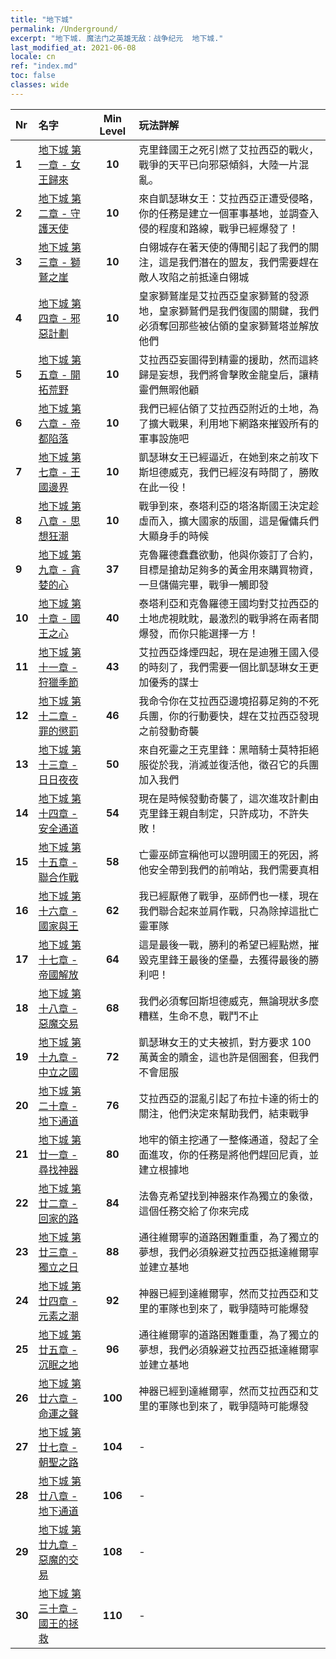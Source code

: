 ```yaml
---
title: "地下城"
permalink: /Underground/
excerpt: "地下城. 魔法门之英雄无敌：战争纪元  地下城."
last_modified_at: 2021-06-08
locale: cn
ref: "index.md"
toc: false
classes: wide
---
```


  | Nr | 名字 |  Min Level | 玩法詳解 |
  |:---|:---------|:-----------:|:------------| 
  | **1** | [地下城 第一章 - 女王歸來](/cn/Underground/第一章/) | **10** | 克里鋒國王之死引燃了艾拉西亞的戰火，戰爭的天平已向邪惡傾斜，大陸一片混亂。 | 
  | **2** | [地下城 第二章 - 守護天使](/cn/Underground/第二章/) | **10** | 來自凱瑟琳女王：艾拉西亞正遭受侵略，你的任務是建立一個軍事基地，並調查入侵的程度和路線，戰爭已經爆發了！ | 
  | **3** | [地下城 第三章 - 獅鷲之崖](/cn/Underground/第三章/) | **10** | 白翎城存在著天使的傳聞引起了我們的關注，這是我們潛在的盟友，我們需要趕在敵人攻陷之前抵達白翎城 | 
  | **4** | [地下城 第四章 - 邪惡計劃](/cn/Underground/第四章/) | **10** | 皇家獅鷲崖是艾拉西亞皇家獅鷲的發源地，皇家獅鷲們是我們復國的關鍵，我們必須奪回那些被佔領的皇家獅鷲塔並解放他們 | 
  | **5** | [地下城 第五章 - 開拓荒野](/cn/Underground/第五章/) | **10** | 艾拉西亞妄圖得到精靈的援助，然而這終歸是妄想，我們將會擊敗金龍皇后，讓精靈們無暇他顧 | 
  | **6** | [地下城 第六章 - 帝都陷落](/cn/Underground/第六章/) | **10** | 我們已經佔領了艾拉西亞附近的土地，為了擴大戰果，利用地下網路來摧毀所有的軍事設施吧 | 
  | **7** | [地下城 第七章 - 王國邊界](/cn/Underground/第七章/) | **10** | 凱瑟琳女王已經逼近，在她到來之前攻下斯坦德威克，我們已經沒有時間了，勝敗在此一役！ | 
  | **8** | [地下城 第八章 - 思想狂潮](/cn/Underground/第八章/) | **10** | 戰爭到來，泰塔利亞的塔洛斯國王決定趁虛而入，擴大國家的版圖，這是僱傭兵們大顯身手的時候 | 
  | **9** | [地下城 第九章 - 貪婪的心](/cn/Underground/第九章/) | **37** | 克魯羅德蠢蠢欲動，他與你簽訂了合約，目標是搶劫足夠多的黃金用來購買物資，一旦儲備完畢，戰爭一觸即發 | 
  | **10** | [地下城 第十章 - 國王之心](/cn/Underground/第十章/) | **40** | 泰塔利亞和克魯羅德王國均對艾拉西亞的土地虎視眈眈，最激烈的戰爭將在兩者間爆發，而你只能選擇一方！ | 
  | **11** | [地下城 第十一章 - 狩獵季節](/cn/Underground/第十一章/) | **43** | 艾拉西亞烽煙四起，現在是迪雅王國入侵的時刻了，我們需要一個比凱瑟琳女王更加優秀的謀士 | 
  | **12** | [地下城 第十二章 - 罪的懲罰](/cn/Underground/第十二章/) | **46** | 我命令你在艾拉西亞邊境招募足夠的不死兵團，你的行動要快，趕在艾拉西亞發現之前發動奇襲 | 
  | **13** | [地下城 第十三章 - 日日夜夜](/cn/Underground/第十三章/) | **50** | 來自死靈之王克里鋒：黑暗騎士莫特拒絕服從於我，消滅並復活他，徵召它的兵團加入我們 | 
  | **14** | [地下城 第十四章 - 安全通道](/cn/Underground/第十四章/) | **54** | 現在是時候發動奇襲了，這次進攻計劃由克里鋒王親自制定，只許成功，不許失敗！ | 
  | **15** | [地下城 第十五章 - 聯合作戰](/cn/Underground/第十五章/) | **58** | 亡靈巫師宣稱他可以證明國王的死因，將他安全帶到我們的前哨站，我們需要真相 | 
  | **16** | [地下城 第十六章 - 國家與王](/cn/Underground/第十六章/) | **62** | 我已經厭倦了戰爭，巫師們也一樣，現在我們聯合起來並肩作戰，只為除掉這批亡靈軍隊 | 
  | **17** | [地下城 第十七章 - 帝國解放](/cn/Underground/第十七章/) | **64** | 這是最後一戰，勝利的希望已經點燃，摧毀克里鋒王最後的堡壘，去獲得最後的勝利吧！ | 
  | **18** | [地下城 第十八章 - 惡魔交易](/cn/Underground/第十八章/) | **68** | 我們必須奪回斯坦德威克，無論現狀多麼糟糕，生命不息，戰鬥不止 | 
  | **19** | [地下城 第十九章 - 中立之國](/cn/Underground/第十九章/) | **72** | 凱瑟琳女王的丈夫被抓，對方要求 100 萬黃金的贖金，這也許是個圈套，但我們不會屈服 | 
  | **20** | [地下城 第二十章 - 地下通道](/cn/Underground/第二十章/) | **76** | 艾拉西亞的混亂引起了布拉卡達的術士的關注，他們決定來幫助我們，結束戰爭 | 
  | **21** | [地下城 第廿一章 - 尋找神器](/cn/Underground/第廿一章/) | **80** | 地牢的領主挖通了一整條通道，發起了全面進攻，你的任務是將他們趕回尼貢，並建立根據地 | 
  | **22** | [地下城 第廿二章 - 回家的路](/cn/Underground/第廿二章/) | **84** | 法魯克希望找到神器來作為獨立的象徵，這個任務交給了你來完成 | 
  | **23** | [地下城 第廿三章 - 獨立之日](/cn/Underground/第廿三章/) | **88** | 通往維爾寧的道路困難重重，為了獨立的夢想，我們必須躲避艾拉西亞抵達維爾寧並建立基地 | 
  | **24** | [地下城 第廿四章 - 元素之潮](/cn/Underground/第廿四章/) | **92** | 神器已經到達維爾寧，然而艾拉西亞和艾里的軍隊也到來了，戰爭隨時可能爆發 | 
  | **25** | [地下城 第廿五章 - 沉眠之地](/cn/Underground/第廿五章/) | **96** | 通往維爾寧的道路困難重重，為了獨立的夢想，我們必須躲避艾拉西亞抵達維爾寧並建立基地 | 
  | **26** | [地下城 第廿六章 - 命運之聲](/cn/Underground/第廿六章/) | **100** | 神器已經到達維爾寧，然而艾拉西亞和艾里的軍隊也到來了，戰爭隨時可能爆發 | 
  | **27** | [地下城 第廿七章 - 朝聖之路](/cn/Underground/第廿七章/) | **104** | - | 
  | **28** | [地下城 第廿八章 - 地下通道](/cn/Underground/第廿八章/) | **106** | - | 
  | **29** | [地下城 第廿九章 - 惡魔的交易](/cn/Underground/第廿九章/) | **108** | - | 
  | **30** | [地下城 第三十章 - 國王的拯救](/cn/Underground/第三十章/) | **110** | - | 
